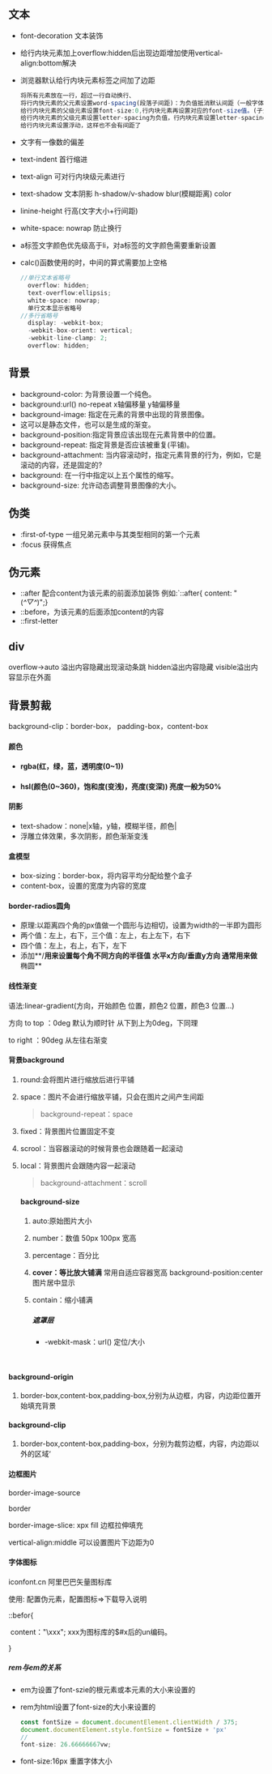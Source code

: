 ## 文本 ##
- font-decoration  文本装饰

- 给行内块元素加上overflow:hidden后出现边距增加使用vertical-align:bottom解决

- 浏览器默认给行内块元素标签之间加了边距

  ```js
  将所有元素放在一行，超过一行自动换行、
  将行内快元素的父元素设置word-spacing(段落子间距)：为负值抵消默认间距（一般字体为14，设置-4即可，可根据实际字体大小调整）
  给行内块元素的父级元素设置font-size:0,行内块元素再设置对应的font-size值。(子元素一定要重新设置font-size值，不然你的文字就没啦)
  给行内块元素的父级元素设置letter-spacing为负值，行内块元素设置letter-spacing为0。（一般字体为14，设置-4即可，可根据实际字体大小调整）。
  给行内块元素设置浮动，这样也不会有间距了
  ```

- 文字有一像数的偏差

- text-indent 首行缩进

- text-align 可对行内块级元素进行

- text-shadow 文本阴影 h-shadow/v-shadow blur(模糊距离) color

- linine-height 行高(文字大小+行间距)

- white-space: nowrap 防止换行

- a标签文字颜色优先级高于li，对a标签的文字颜色需要重新设置

- calc()函数使用的时，中间的算式需要加上空格

  ```js
  //单行文本省略号  
    overflow: hidden;
    text-overflow:ellipsis;
    white-space: nowrap; 
    单行文本显示省略号
  //多行省略号  
    display: -webkit-box;
    -webkit-box-orient: vertical;
    -webkit-line-clamp: 2;
    overflow: hidden;
  ```

  
## 背景 ##
- background-color: 为背景设置一个纯色。
- background:url() no-repeat x轴偏移量 y轴偏移量
- background-image: 指定在元素的背景中出现的背景图像。
- 这可以是静态文件，也可以是生成的渐变。
- background-position:指定背景应该出现在元素背景中的位置。
- background-repeat: 指定背景是否应该被重复(平铺)。
- background-attachment: 当内容滚动时，指定元素背景的行为，例如，它是滚动的内容，还是固定的?
- background: 在一行中指定以上五个属性的缩写。
- background-size: 允许动态调整背景图像的大小。

## 伪类 ##
- :first-of-type 一组兄弟元素中与其类型相同的第一个元素
- :focus 获得焦点

## 伪元素 ##

- ::after 配合content为该元素的前面添加装饰  例如:`::after{ content: "(*^▽^*)";}
- ::before，为该元素的后面添加content的内容
- ::first-letter

## div ##

overflow->auto 溢出内容隐藏出现滚动条跳 hidden溢出内容隐藏 visible溢出内容显示在外面

## 背景剪裁 ##

background-clip：border-box， padding-box，content-box

#### 颜色

- #### rgba(红，绿，蓝，透明度(0~1))

- #### hsl(颜色(0~360)，饱和度(变浅)，亮度(变深))	亮度一般为50%

#### 阴影 

- text-shadow：none|x轴，y轴，模糊半径，颜色|
- 浮雕立体效果，多次阴影，颜色渐渐变浅

#### 盒模型

- box-sizing：border-box，将内容平均分配给整个盒子
- content-box，设置的宽度为内容的宽度

#### border-radios圆角

- 原理:以距离四个角的px值做一个圆形与边相切，设置为width的一半即为圆形
- 两个值：左上，右下，三个值：左上，右上左下，右下
- 四个值：左上，右上，右下，左下
- 添加**/**用来设置每个角不同方向的半径值   水平x方向/垂直y方向    通常用来做**椭圆**

#### 线性渐变

语法:linear-gradient(方向，开始颜色  位置，颜色2  位置，颜色3  位置...)

方向 to top ：0deg   默认为顺时针 从下到上为0deg，下同理

to right ：90deg 从左往右渐变

#### 背景background

1. round:会将图片进行缩放后进行平铺

2. space：图片不会进行缩放平铺，只会在图片之间产生间距

   > background-repeat：space

3. fixed：背景图片位置固定不变

4. scrool：当容器滚动的时候背景也会跟随着一起滚动

5. local：背景图片会跟随内容一起滚动

   > background-attachment：scroll

   #### background-size

   1. auto:原始图片大小

   2. number：数值  50px 100px 宽高

   3. percentage：百分比

   4. **cover：等比放大铺满**     常用自适应容器宽高  background-position:center  图片居中显示

   5. contain：缩小铺满

      
      
      ##### 遮罩层
      
      - -webkit-mask：url() 定位/大小
      
      ​    

#### background-origin

1. border-box,content-box,padding-box,分别为从边框，内容，内边距位置开始填充背景

#### background-clip

1. border-box,content-box,padding-box，分别为裁剪边框，内容，内边距以外的区域‘

#### 边框图片

border-image-source

border

border-image-slice:  xpx     fill     边框拉伸填充

vertical-align:middle 可以设置图片下边距为0



#### 字体图标

iconfont.cn 阿里巴巴矢量图标库

使用: 配置伪元素，配置图标=>下载导入说明

::befor{

​	content："\xxx"; xxx为图标库的$#x后的un编码。

}

##### rem与em的关系

- em为设置了font-szie的根元素或本元素的大小来设置的

- rem为html设置了font-size的大小来设置的

  ```js
  const fontSize = document.documentElement.clientWidth / 375;
  document.documentElement.style.fontSize = fontSize + 'px'
  //
  font-size: 26.66666667vw;
  ```

- font-size:16px 重置字体大小


